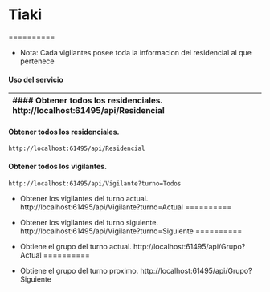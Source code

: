 # Tiaki
==========

* Nota: Cada vigilantes posee toda la informacion del residencial al que pertenece

#### Uso del servicio


  | #### Obtener todos los residenciales. http://localhost:61495/api/Residencial |
  |:-------|
  
    
#### Obtener todos los residenciales.
    http://localhost:61495/api/Residencial

#### Obtener todos los vigilantes.
    http://localhost:61495/api/Vigilante?turno=Todos

* Obtener los vigilantes del turno actual.
http://localhost:61495/api/Vigilante?turno=Actual
==========

* Obtener los vigilantes del turno siguiente.
http://localhost:61495/api/Vigilante?turno=Siguiente
==========

* Obtiene el grupo del turno actual.
http://localhost:61495/api/Grupo?Actual
==========

* Obtiene el grupo del turno proximo.
http://localhost:61495/api/Grupo?Siguiente
